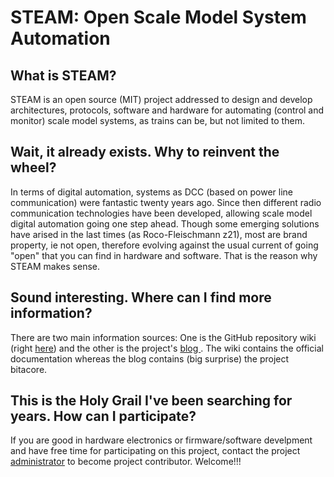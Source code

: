 # STEAM: Open Scale Model System Automation

## What is STEAM?
STEAM is an open source (MIT) project addressed to design and develop architectures, protocols, software and hardware for automating (control and monitor) scale model systems, as trains can be, but not limited to them.

## Wait, it already exists. Why to reinvent the wheel?
In terms of digital automation, systems as DCC (based on power line communication) were fantastic twenty years ago. Since then different radio communication technologies have been developed, allowing scale model digital automation going one step ahead. Though some emerging solutions have arised in the last times (as Roco-Fleischmann z21), most are brand property, ie not open, therefore evolving against the usual current of going "open" that you can find in hardware and software. That is the reason why STEAM makes sense.

## Sound interesting. Where can I find more information?
There are two main information sources: One is the GitHub repository wiki (right [here](https://github.com/SteamProjectAdmin/SteamProject/wiki)) and the other is the project's [blog ](https://steam-project.blogspot.com/). The wiki contains the official documentation whereas the blog contains (big surprise) the project bitacore.

## This is the Holy Grail I've been searching for years. How can I participate?
If you are good in hardware electronics or firmware/software develpment and have free time for participating on this project, contact the project [administrator](mailto:steamproject.adm@gmail.com) to become project contributor. Welcome!!!
